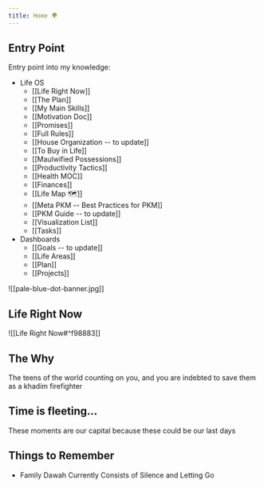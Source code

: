 ```yaml
---
title: Home 🌍
---
```

## Entry Point
Entry point into my knowledge:
- Life OS
	- [[Life Right Now]]
	- [[The Plan]]
	- [[My Main Skills]]
	- [[Motivation Doc]]
	- [[Promises]]
	- [[Full Rules]]
	- [[House Organization -- to update]]
	- [[To Buy in Life]]
	- [[Maulwified Possessions]]
	- [[Productivity Tactics]]
	- [[Health MOC]] 
	- [[Finances]]
	- [[Life Map 🗺]] 
	- [[Meta PKM -- Best Practices for PKM]] 
	- [[PKM Guide -- to update]]
	- [[Visualization List]]
	- [[Tasks]]
- Dashboards
	- [[Goals -- to update]]
	- [[Life Areas]]
	- [[Plan]]
	- [[Projects]]

![[pale-blue-dot-banner.jpg]]
## Life Right Now
![[Life Right Now#^f98883]]
## The Why
The teens of the world counting on you, and you are indebted to save them as a khadim firefighter
## Time is fleeting...
These moments are our capital because these could be our last days
## Things to Remember
- Family Dawah Currently Consists of Silence and Letting Go

